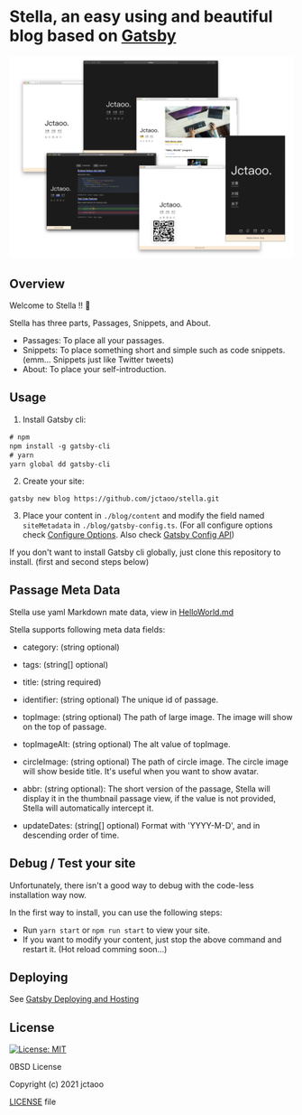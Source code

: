 # Stella, an easy using and beautiful blog based on [Gatsby](https://github.com/gatsbyjs/gatsby)
![preview](./static/preview.png)

## Overview

Welcome to Stella !! 🎉

Stella has three parts, Passages, Snippets, and About.
- Passages: To place all your passages.
- Snippets: To place something short and simple such as code snippets. (emm... Snippets just like Twitter tweets)
- About: To place your self-introduction.

## Usage

1. Install Gatsby cli:
```shell
# npm
npm install -g gatsby-cli
# yarn
yarn global dd gatsby-cli
```
2. Create your site:
```shell
gatsby new blog https://github.com/jctaoo/stella.git
```
3. Place your content in `./blog/content` and modify the field named `siteMetadata` in `./blog/gatsby-config.ts`. (For all configure options check [Configure Options](./Configure%20Options.md). Also check [Gatsby Config API](https://www.gatsbyjs.com/docs/reference/config-files/gatsby-config/))

If you don't want to install Gatsby cli globally, just clone this repository to install. (first and second steps below)

## Passage Meta Data

Stella use yaml Markdown mate data, view in [HelloWorld.md](./content/posts/HelloWorld.md)

Stella supports following meta data fields:
- category: (string optional)

- tags: (string[] optional)

- title: (string required)

- identifier: (string optional) The unique id of passage.

- topImage: (string optional) The path of large image. The image will show on the top of passage.

- topImageAlt: (string optional) The alt value of topImage.

- circleImage: (string optional) The path of circle image. The circle image will show beside title. It's useful when you want to show avatar.

- abbr: (string optional): The short version of the passage, Stella will display it in the thumbnail passage view, if the value is not provided, Stella will automatically intercept it.

- updateDates: (string[] optional) Format with 'YYYY-M-D', and in descending order of time.

## Debug / Test your site

Unfortunately, there isn't a good way to debug with the code-less installation way now.

In the first way to install, you can use the following steps:
- Run `yarn start` or `npm run start` to view your site.
- If you want to modify your content, just stop the above command and restart it. (Hot reload comming soon...)

## Deploying

See [Gatsby Deploying and Hosting](https://www.gatsbyjs.com/docs/deploying-and-hosting/)

## License

[![License: MIT](https://img.shields.io/badge/License-0BSD-yellow.svg)](https://opensource.org/licenses/0BSD)

0BSD License

Copyright (c) 2021 jctaoo

[LICENSE](https://github.com/jctaoo/stella/blob/master/LICENSE) file
